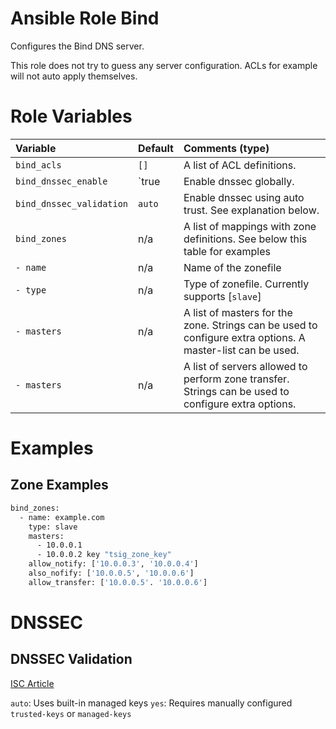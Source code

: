 Ansible Role Bind
=========

Configures the Bind DNS server.

This role does not try to guess any server configuration. ACLs for example will
not auto apply themselves.

# Role Variables

| Variable                    | Default              | Comments (type)                                                                                                                      |
|:----------------------------|:---------------------|:-------------------------------------------------------------------------------------------------------------------------------------|
| `bind_acls`                 | `[]`                 | A list of ACL definitions.                                                                                                           |
| `bind_dnssec_enable`        | `true                | Enable dnssec globally.                                                                                                              |
| `bind_dnssec_validation`    | `auto`               | Enable dnssec using auto trust. See explanation below.                                                                               |
| `bind_zones`                | n/a                  | A list of mappings with zone definitions. See below this table for examples                                                          |
| `- name`                    | n/a                  | Name of the zonefile                                                                                                                 |
| `- type`                    | n/a                  | Type of zonefile. Currently supports [`slave`]                                                                                       |
| `- masters`                 | n/a                  | A list of masters for the zone. Strings can be used to configure extra options. A master-list can be used.                           |
| `- masters`                 | n/a                  | A list of servers allowed to perform zone transfer. Strings can be used to configure extra options.                                  |

# Examples

## Zone Examples

```bash
bind_zones:
  - name: example.com
    type: slave
    masters:
      - 10.0.0.1
      - 10.0.0.2 key "tsig_zone_key"
    allow_notify: ['10.0.0.3', '10.0.0.4']
    also_nofify: ['10.0.0.5', '10.0.0.6']
    allow_transfer: ['10.0.0.5'. '10.0.0.6']
```

# DNSSEC

## DNSSEC Validation

[ISC Article](https://kb.isc.org/docs/aa-01547)

`auto`: Uses built-in managed keys
`yes`: Requires manually configured `trusted-keys` or `managed-keys`
